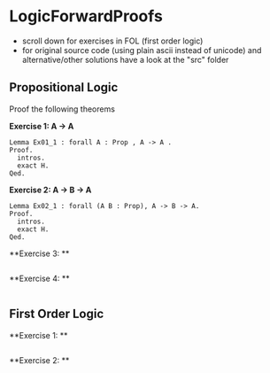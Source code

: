 # LogicForwardProofs

- scroll down for exercises in FOL (first order logic)  
- for original source code (using plain ascii instead of unicode) and alternative/other solutions have a look at the "src" folder  

## Propositional Logic

Proof the following theorems

**Exercise 1: A -> A**
```Coq
Lemma Ex01_1 : forall A : Prop , A -> A .
Proof.
  intros.
  exact H.
Qed.
```

**Exercise 2: A -> B -> A**

```coq
Lemma Ex02_1 : forall (A B : Prop), A -> B -> A.
Proof. 
  intros.
  exact H.
Qed.
```


**Exercise 3: **

```coq
```

**Exercise 4: **
```coq

```

## First Order Logic

**Exercise 1: **

```coq

```

**Exercise 2:  **
```coq

```